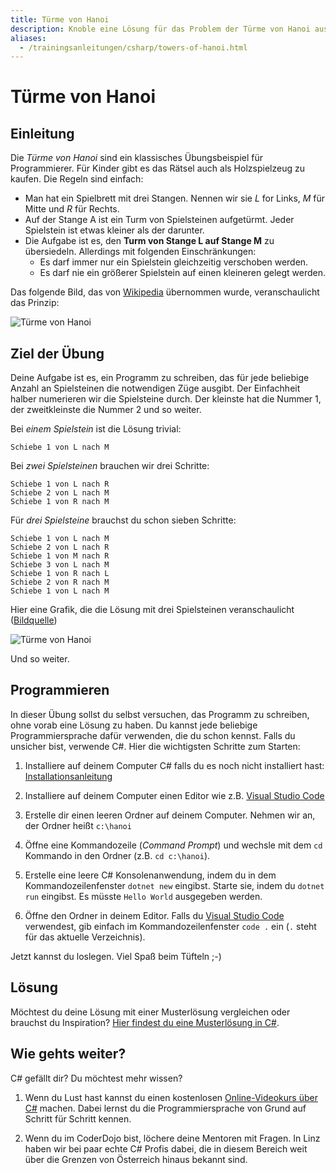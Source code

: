 ```yaml
---
title: Türme von Hanoi
description: Knoble eine Lösung für das Problem der Türme von Hanoi aus
aliases:
  - /trainingsanleitungen/csharp/towers-of-hanoi.html
---
```


# Türme von Hanoi

## Einleitung

Die *Türme von Hanoi* sind ein klassisches Übungsbeispiel für Programmierer. Für Kinder gibt es das Rätsel auch als Holzspielzeug zu kaufen. Die Regeln sind einfach:

* Man hat ein Spielbrett mit drei Stangen. Nennen wir sie *L* for Links, *M* für Mitte und *R* für Rechts.
* Auf der Stange A ist ein Turm von Spielsteinen aufgetürmt. Jeder Spielstein ist etwas kleiner als der darunter.
* Die Aufgabe ist es, den **Turm von Stange L auf Stange M** zu übersiedeln. Allerdings mit folgenden Einschränkungen:
  * Es darf immer nur ein Spielstein gleichzeitig verschoben werden.
  * Es darf nie ein größerer Spielstein auf einen kleineren gelegt werden.

Das folgende Bild, das von [Wikipedia](https://de.wikipedia.org/wiki/T%C3%BCrme_von_Hanoi#/media/File:Tower_of_Hanoi_4.gif) übernommen wurde, veranschaulicht das Prinzip: 

![Türme von Hanoi](https://upload.wikimedia.org/wikipedia/commons/6/60/Tower_of_Hanoi_4.gif)<br/>

## Ziel der Übung

Deine Aufgabe ist es, ein Programm zu schreiben, das für jede beliebige Anzahl an Spielsteinen die notwendigen Züge ausgibt. Der Einfachheit halber numerieren wir die Spielsteine durch. Der kleinste hat die Nummer 1, der zweitkleinste die Nummer 2 und so weiter.

Bei *einem Spielstein* ist die Lösung trivial: 

```shell
Schiebe 1 von L nach M
```

Bei *zwei Spielsteinen* brauchen wir drei Schritte:

```shell
Schiebe 1 von L nach R
Schiebe 2 von L nach M
Schiebe 1 von R nach M
```

Für *drei Spielsteine* brauchst du schon sieben Schritte:

```shell
Schiebe 1 von L nach M
Schiebe 2 von L nach R
Schiebe 1 von M nach R
Schiebe 3 von L nach M
Schiebe 1 von R nach L
Schiebe 2 von R nach M
Schiebe 1 von L nach M
```

Hier eine Grafik, die die Lösung mit drei Spielsteinen veranschaulicht ([Bildquelle](http://www.scalingbits.com/java/javakurs1/methoden/rekursion))

![Türme von Hanoi](http://www.scalingbits.com/sites/default/files/4hanoi.png)

Und so weiter.

## Programmieren

In dieser Übung sollst du selbst versuchen, das Programm zu schreiben, ohne vorab eine Lösung zu haben. Du kannst jede beliebige Programmiersprache dafür verwenden, die du schon kennst. Falls du unsicher bist, verwende C#. Hier die wichtigsten Schritte zum Starten:

1. Installiere auf deinem Computer C# falls du es noch nicht installiert hast: [Installationsanleitung](https://www.microsoft.com/net/core#windows)

1. Installiere auf deinem Computer einen Editor wie z.B. [Visual Studio Code](http://code.visualstudio.com)

1. Erstelle dir einen leeren Ordner auf deinem Computer. Nehmen wir an, der Ordner heißt `c:\hanoi`

1. Öffne eine Kommandozeile (*Command Prompt*) und wechsle mit dem `cd` Kommando in den Ordner (z.B. `cd c:\hanoi`).

1. Erstelle eine leere C# Konsolenanwendung, indem du in dem Kommandozeilenfenster `dotnet new` eingibst. Starte sie, indem du `dotnet run` eingibst. Es müsste `Hello World` ausgegeben werden.

1. Öffne den Ordner in deinem Editor. Falls du [Visual Studio Code](http://code.visualstudio.com) verwendest, gib einfach im Kommandozeilenfenster `code .` ein (`.` steht für das aktuelle Verzeichnis).

Jetzt kannst du loslegen. Viel Spaß beim Tüfteln ;-)

## Lösung

Möchtest du deine Lösung mit einer Musterlösung vergleichen oder brauchst du Inspiration? [Hier findest du eine Musterlösung in C#](https://github.com/coderdojo-linz/coderdojo-linz.github.io/blob/master/trainingsanleitungen/csharp/towers-of-hanoi/Program.cs).


## Wie gehts weiter?

C# gefällt dir? Du möchtest mehr wissen?

1. Wenn du Lust hast kannst du einen kostenlosen [Online-Videokurs über C#](https://mva.microsoft.com/de-de/training-courses/programmieren-f-r-beginner-mit-c--10140?l=JqnuG5A6_9704984382) machen. Dabei lernst du die Programmiersprache von Grund auf Schritt für Schritt kennen.

2. Wenn du im CoderDojo bist, löchere deine Mentoren mit Fragen. In Linz haben wir bei paar echte C# Profis dabei, die in diesem Bereich weit über die Grenzen von Österreich hinaus bekannt sind.
